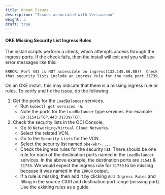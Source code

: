 ```yaml
---
title: Known Issues
description: "Issues associated with Verrazzano"
weight: 3
draft: true
---
```



#### OKE Missing Security List Ingress Rules

The install scripts perform a check, which attempts access through the ingress ports.  If the check fails, then the install will exit and you will see error messages like this:

`ERROR: Port 443 is NOT accessible on ingress(132.145.66.80)!  Check that security lists include an ingress rule for the node port 31739.`

On an OKE install, this may indicate that there is a missing ingress rule or rules.  To verify and fix the issue, do the following:
  1. Get the ports for the `LoadBalancer` services.
     * Run `kubectl get services -A`.
     * Note the ports for the `LoadBalancer` type services.  For example `80:31541/TCP,443:31739/TCP`.
  2. Check the security lists in the OCI Console.
     * Go to `Networking/Virtual Cloud Networks`.
     * Select the related VCN.
     * Go to the `Security Lists` for the VCN.
     * Select the security list named `oke-wkr-...`.
     * Check the ingress rules for the security list.  There should be one rule for each of the destination ports named in the `LoadBalancer` services.  In the above example, the destination ports are `31541` & `31739`. We would expect the ingress rule for `31739` to be missing because it was named in the `ERROR` output.
     * If a rule is missing, then add it by clicking `Add Ingress Rules` and filling in the source CIDR and destination port range (missing port).  Use the existing rules as a guide.
